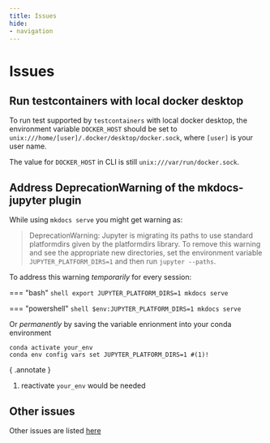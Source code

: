 ```yaml
---
title: Issues
hide:
- navigation
---
```


# Issues

## Run testcontainers with local docker desktop
To run test supported by `testcontainers` with local docker desktop, the environment variable `DOCKER_HOST` should be set to `unix:///home/[user]/.docker/desktop/docker.sock`, where `[user]` is your user name. 

The value for `DOCKER_HOST` in CLI is still `unix:///var/run/docker.sock`.

## Address DeprecationWarning of the mkdocs-jupyter plugin
While using `mkdocs serve` you might get warning as:
> DeprecationWarning: Jupyter is migrating its paths to use standard platformdirs given by the platformdirs library.  To remove this warning and see the appropriate new directories, set the environment variable `JUPYTER_PLATFORM_DIRS=1` and then run `jupyter --paths`.

To address this warning *temporarily* for every session:

=== "bash"
    ```shell
    export JUPYTER_PLATFORM_DIRS=1
    mkdocs serve
    ```

=== "powershell"
    ```shell
    $env:JUPYTER_PLATFORM_DIRS=1
    mkdocs serve
    ```

Or *permanently* by saving the variable enrionment into your conda environment

```shell
conda activate your_env
conda env config vars set JUPYTER_PLATFORM_DIRS=1 #(1)!
```
{ .annotate }

1.  reactivate `your_env` would be needed

## Other issues
Other issues are listed [here](https://github.com/ssciwr/onehealth-db/issues)